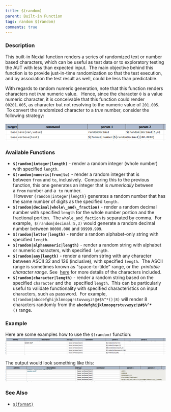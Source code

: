 ```yaml
---
title: $(random)
parent: Built-in Function
tags: random $(random)
comments: true
---
```



### Description
This built-in Nexial function renders a series of randomized text or number based characters, which can be useful as 
test data or to exploratory testing the AUT with less than expected input.  The main objective behind this function 
is to provide just-in-time randomization so that the test execution, and by association the test result as well, could 
be less than predictable.

With regards to random numeric generation, note that this function renders characters not _true_ numeric value.  
Hence, since the character `0` is a value numeric character, it is conceivable that this function could render 
`00201.005`, as character but not resolving to the numeric value of `201.005`.  To convert the randomized character 
to a _true_ number, consider the following strategy:<br/>

![](image/$(random)_01.png)


### Available Functions
- **`$(random|integer|length)`** \- render a random integer (whole number) with specified `length`. 
- **`$(random|numeric|from|to)`** \- render a random integer that is between `from` and `to`, inclusively.  Comparing 
  this to the previous function, this one generates an integer that is _numerically_ between a `from` number and a 
  `to` number.  However `{random|integer|length}` generates a random number that has the same number of digits as the 
  specified `length`.
- **`$(random|decimal|whole\_and\_fraction)`** \- render a random decimal number with specified `length` for the whole 
  number portion and the fractional portion.  The `whole_and_faction` is separated by comma.  For example, 
  `$(random|decimal|5,3)` would generate a random decimal number between `00000.000` and `99999.999`. 
- **`$(random|letter|length)`** \- render a random alphabet-only string with specified `length`.
- **`$(random|alphanumeric|length)`** \- render a random string with alphabet or numeric characters, with specified 
  `length`.
- **`$(random|any|length)`** \- render a random string with any character between ASCII 32 and 126 (inclusive), with 
  specified `length`.  The ASCII range is sometimes known as "space-to-tilde" range, or the 
  _printable character range_. See 
  <a href="http://www.charstable.com/_site_media/ascii/chars-table-landscape.jpg" class="external-link" target="_nexial_external">here</a> for 
  more details of the characters included. 
- **`$(random|character|length)`** \- render a random string based on the specified `character` and the 
  specified `length`.  This can be particularly useful to validate functionality with specified characteristics on 
  input characters, such as password.  For example, `$(random|abcdefghijklmnopqrstuvwxyz!@#$%^*()|8)` will render 8 
  characters randomly from the **`abcdefghijklmnopqrstuvwxyz!@#$%^*()`** range.  
    

### Example
Here are some examples how to use the `$(random)` function:<br/>
![script](image/$(random)_02.png)

The output would look something like this:<br/>
![](image/$(random)_03.png)


### See Also
- [`$(format)`]($(format))
